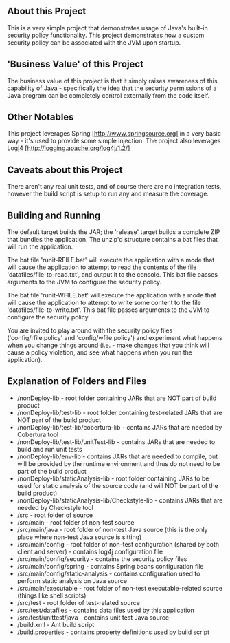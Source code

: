 ## About this Project

This is a very simple project that demonstrates usage of Java's built-in security
policy functionality.  This project demonstrates how a custom security policy
can be associated with the JVM upon startup.  

## 'Business Value' of this Project

The business value of this project is that it simply raises awareness of this
capability of Java - specifically the idea that the security permissions of
a Java program can be completely control externally from the code itself.

## Other Notables

This project leverages Spring [http://www.springsource.org] in a very basic
way - it's used to provide some simple injection.  The project also leverages
Logj4 [http://logging.apache.org/log4j/1.2/]

## Caveats about this Project

There aren't any real unit tests, and of course there are no integration tests,
however the build script is setup to run any and measure the coverage.

## Building and Running

The default target builds the JAR; the 'release' target builds a complete ZIP
that bundles the application.  The unzip'd structure contains a bat
files that will run the application.

The bat file 'runit-RFILE.bat' will execute the application with a mode that
will cause the application to attempt to read the contents of the file 
'datafiles/file-to-read.txt', and output it to the console.  This bat file
passes arguments to the JVM to configure the security policy.

The bat file 'runit-WFILE.bat' will execute the application with a mode that
will cause the application to attempt to write some content to the
file 'datafiles/file-to-write.txt'.  This bat file passes arguments to the JVM
to configure the security policy.

You are invited to play around with the security policy files
('config/rfile.policy' and 'config/wfile.policy') and experiment what happens
when you change things around (i.e. - make changes that you think will cause
a policy violation, and see what happens when you run the application).

## Explanation of Folders and Files

+ /nonDeploy-lib - root folder containing JARs that are NOT part of build product
+ /nonDeploy-lib/test-lib - root folder containing test-related JARs that are NOT part of the build product
+ /nonDeploy-lib/test-lib/cobertura-lib - contains JARs that are needed by Cobertura tool 
+ /nonDeploy-lib/test-lib/unitTest-lib - contains JARs that are needed to build and run unit tests
+ /nonDeploy-lib/env-lib - contains JARs that are needed to compile, but will be provided by the runtime environment and thus do not need to be part of the build product
+ /nonDeploy-lib/staticAnalysis-lib - root folder containing JARs to be used for static analysis of the source code (and will NOT be part of the build product)
+ /nonDeploy-lib/staticAnalysis-lib/Checkstyle-lib - contains JARs that are needed by Checkstyle tool
+ /src - root folder of source
+ /src/main - root folder of non-test source
+ /src/main/java - root folder of non-test Java source (this is the only place where non-test Java source is sitting)
+ /src/main/config - root folder of non-test configuration (shared by both client and server) - contains log4j configuration file
+ /src/main/config/security - contains the security policy files
+ /src/main/config/spring - contains Spring beans configuration file
+ /src/main/config/static-analysis - contains configuration used to perform static analysis on Java source
+ /src/main/executable - root folder of non-test executable-related source (things like shell scripts)
+ /src/test - root folder of test-related source
+ /src/test/datafiles - contains data files used by this application
+ /src/test/unittest/java - contains unit test Java source
+ /build.xml - Ant build script
+ /build.properties - contains property definitions used by build script
